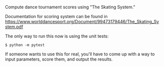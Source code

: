 Compute dance tournament scores using "The Skating System."

Documentation for scoring system can be found in https://www.worlddancesport.org/Document/99473179446/The_Skating_System.pdf

The only way to run this now is using the unit tests:
```
$ python -m pytest
```

If someone wants to use this for real, you'll have to come up with a way to input parameters, score them, and output the results.
